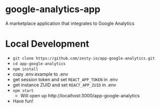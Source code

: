 # google-analytics-app
A marketplace application that integrates to Google Analytics

# Local Development

-   `git clone https://github.com/zesty-io/app-google-analytics.git`
-   `cd app-google-analytics`
-   `npm install`
-   copy .env.example to .env
-   get session token and set `REACT_APP_TOKEN` in .env
-   get instance ZUID and set `REACT_APP_ZUID` in .env
-   `npm start`
    -   Will open up http://localhost:3000/app-google-analytics
-   Have fun!